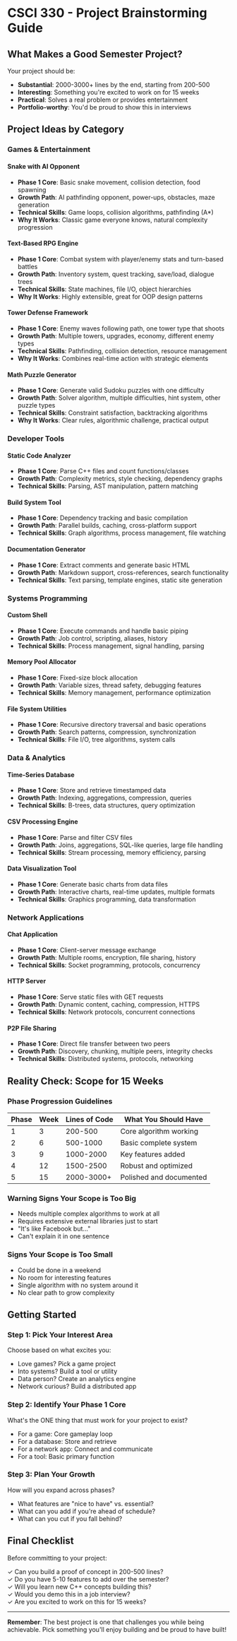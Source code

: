 # CSCI 330 - Project Brainstorming Guide

## What Makes a Good Semester Project?

Your project should be:
- **Substantial**: 2000-3000+ lines by the end, starting from 200-500
- **Interesting**: Something you're excited to work on for 15 weeks
- **Practical**: Solves a real problem or provides entertainment
- **Portfolio-worthy**: You'd be proud to show this in interviews

## Project Ideas by Category

### Games & Entertainment

#### Snake with AI Opponent
- **Phase 1 Core**: Basic snake movement, collision detection, food spawning
- **Growth Path**: AI pathfinding opponent, power-ups, obstacles, maze generation
- **Technical Skills**: Game loops, collision algorithms, pathfinding (A*)
- **Why It Works**: Classic game everyone knows, natural complexity progression

#### Text-Based RPG Engine
- **Phase 1 Core**: Combat system with player/enemy stats and turn-based battles
- **Growth Path**: Inventory system, quest tracking, save/load, dialogue trees
- **Technical Skills**: State machines, file I/O, object hierarchies
- **Why It Works**: Highly extensible, great for OOP design patterns

#### Tower Defense Framework
- **Phase 1 Core**: Enemy waves following path, one tower type that shoots
- **Growth Path**: Multiple towers, upgrades, economy, different enemy types
- **Technical Skills**: Pathfinding, collision detection, resource management
- **Why It Works**: Combines real-time action with strategic elements

#### Math Puzzle Generator
- **Phase 1 Core**: Generate valid Sudoku puzzles with one difficulty
- **Growth Path**: Solver algorithm, multiple difficulties, hint system, other puzzle types
- **Technical Skills**: Constraint satisfaction, backtracking algorithms
- **Why It Works**: Clear rules, algorithmic challenge, practical output

### Developer Tools

#### Static Code Analyzer
- **Phase 1 Core**: Parse C++ files and count functions/classes
- **Growth Path**: Complexity metrics, style checking, dependency graphs
- **Technical Skills**: Parsing, AST manipulation, pattern matching

#### Build System Tool
- **Phase 1 Core**: Dependency tracking and basic compilation
- **Growth Path**: Parallel builds, caching, cross-platform support
- **Technical Skills**: Graph algorithms, process management, file watching

#### Documentation Generator
- **Phase 1 Core**: Extract comments and generate basic HTML
- **Growth Path**: Markdown support, cross-references, search functionality
- **Technical Skills**: Text parsing, template engines, static site generation

### Systems Programming

#### Custom Shell
- **Phase 1 Core**: Execute commands and handle basic piping
- **Growth Path**: Job control, scripting, aliases, history
- **Technical Skills**: Process management, signal handling, parsing

#### Memory Pool Allocator
- **Phase 1 Core**: Fixed-size block allocation
- **Growth Path**: Variable sizes, thread safety, debugging features
- **Technical Skills**: Memory management, performance optimization

#### File System Utilities
- **Phase 1 Core**: Recursive directory traversal and basic operations
- **Growth Path**: Search patterns, compression, synchronization
- **Technical Skills**: File I/O, tree algorithms, system calls

### Data & Analytics

#### Time-Series Database
- **Phase 1 Core**: Store and retrieve timestamped data
- **Growth Path**: Indexing, aggregations, compression, queries
- **Technical Skills**: B-trees, data structures, query optimization

#### CSV Processing Engine
- **Phase 1 Core**: Parse and filter CSV files
- **Growth Path**: Joins, aggregations, SQL-like queries, large file handling
- **Technical Skills**: Stream processing, memory efficiency, parsing

#### Data Visualization Tool
- **Phase 1 Core**: Generate basic charts from data files
- **Growth Path**: Interactive charts, real-time updates, multiple formats
- **Technical Skills**: Graphics programming, data transformation

### Network Applications

#### Chat Application
- **Phase 1 Core**: Client-server message exchange
- **Growth Path**: Multiple rooms, encryption, file sharing, history
- **Technical Skills**: Socket programming, protocols, concurrency

#### HTTP Server
- **Phase 1 Core**: Serve static files with GET requests
- **Growth Path**: Dynamic content, caching, compression, HTTPS
- **Technical Skills**: Network protocols, concurrent connections

#### P2P File Sharing
- **Phase 1 Core**: Direct file transfer between two peers
- **Growth Path**: Discovery, chunking, multiple peers, integrity checks
- **Technical Skills**: Distributed systems, protocols, networking

## Reality Check: Scope for 15 Weeks

### Phase Progression Guidelines

| Phase | Week | Lines of Code | What You Should Have |
|-------|------|--------------|---------------------|
| 1 | 3 | 200-500 | Core algorithm working |
| 2 | 6 | 500-1000 | Basic complete system |
| 3 | 9 | 1000-2000 | Key features added |
| 4 | 12 | 1500-2500 | Robust and optimized |
| 5 | 15 | 2000-3000+ | Polished and documented |

### Warning Signs Your Scope is Too Big
- Needs multiple complex algorithms to work at all
- Requires extensive external libraries just to start
- "It's like Facebook but..."
- Can't explain it in one sentence

### Signs Your Scope is Too Small
- Could be done in a weekend
- No room for interesting features
- Single algorithm with no system around it
- No clear path to grow complexity

## Getting Started

### Step 1: Pick Your Interest Area
Choose based on what excites you:
- Love games? Pick a game project
- Into systems? Build a tool or utility  
- Data person? Create an analytics engine
- Network curious? Build a distributed app

### Step 2: Identify Your Phase 1 Core
What's the ONE thing that must work for your project to exist?
- For a game: Core gameplay loop
- For a database: Store and retrieve
- For a network app: Connect and communicate
- For a tool: Basic primary function

### Step 3: Plan Your Growth
How will you expand across phases?
- What features are "nice to have" vs. essential?
- What can you add if you're ahead of schedule?
- What can you cut if you fall behind?

## Final Checklist

Before committing to your project:

✓ Can you build a proof of concept in 200-500 lines?  
✓ Do you have 5-10 features to add over the semester?  
✓ Will you learn new C++ concepts building this?  
✓ Would you demo this in a job interview?  
✓ Are you excited to work on this for 15 weeks?

---

**Remember**: The best project is one that challenges you while being achievable. Pick something you'll enjoy building and be proud to have built!